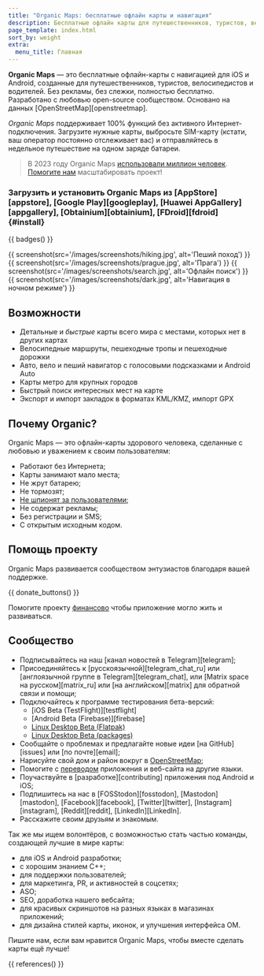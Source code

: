 ```yaml
---
title: "Organic Maps: бесплатные офлайн карты и навигация"
description: Бесплатные офлайн карты для путешественников, туристов, велосипедистов и водителей на основе данных OpenStreetMap от создателей приложения MapsWithMe, позже переименованного в Maps.me
page_template: index.html
sort_by: weight
extra:
  menu_title: Главная
---
```


**Organic Maps** — это бесплатные офлайн-карты с навигацией для iOS и Android, созданные для путешественников, туристов, велосипедистов и водителей. Без рекламы, без слежки, полностью бесплатно. Разработано с любовью open-source сообществом. Основано на данных [OpenStreetMap][openstreetmap].

*Organic Maps* поддерживает 100% функций без активного Интернет-подключения. Загрузите нужные карты, выбросьте SIM-карту (кстати, ваш оператор постоянно отслеживает вас) и отправляйтесь в недельное путешествие на одном заряде батареи.

> В 2023 году Organic Maps [использовали миллион человек](@/news/2023-12-23/281/index.md). [Помогите нам](@/donate/index.ru.md) масштабировать проект!

### Загрузить и установить Organic Maps из [AppStore][appstore], [Google Play][googleplay], [Huawei AppGallery][appgallery], [Obtainium][obtainium], [FDroid][fdroid] {#install}

{{ badges() }}

{{ screenshot(src='/images/screenshots/hiking.jpg', alt='Пеший поход') }}
{{ screenshot(src='/images/screenshots/prague.jpg', alt='Прага') }}
{{ screenshot(src='/images/screenshots/search.jpg', alt='Офлайн поиск') }}
{{ screenshot(src='/images/screenshots/dark.jpg', alt='Навигация в ночном режиме') }}

## Возможности

- Детальные и *быстрые* карты всего мира с местами, которых нет в других картах
- Велосипедные маршруты, пешеходные тропы и пешеходные дорожки
- Авто, вело и пеший навигатор с голосовыми подсказками и Android Auto
- Карты метро для крупных городов
- Быстрый поиск интересных мест на карте
- Экспорт и импорт закладок в форматах KML/KMZ, импорт GPX

## Почему Organic?

Organic Maps — это офлайн-карты здорового человека, сделанные с любовью и уважением к своим пользователям:

- Работают без Интернета;
- Карты занимают мало места;
- Не жрут батарею;
- Не тормозят;
- [Не шпионят за пользователями](https://reports.exodus-privacy.eu.org/en/reports/app.organicmaps/latest/);
- Не содержат рекламы;
- Без регистрации и SMS;
- С открытым исходным кодом.

## Помощь проекту

Organic Maps развивается сообществом энтузиастов благодаря вашей поддержке.

{{ donate_buttons() }}

Помогите проекту [финансово](@/donate/index.ru.md "поддержать деньгами") чтобы приложение могло жить и развиваться.

## Сообщество

- Подписывайтесь на наш [канал новостей в Telegram][telegram];
- Присоединяйтесь к [русскоязычной][telegram_chat_ru] или [англоязычной группе в Telegram][telegram_chat], или [Matrix space на русском][matrix_ru] или [на английском][matrix] для обратной связи и помощи;
- Подключайтесь к программе тестирования бета-версий:
  * [iOS Beta (TestFlight)][testflight]
  * [Android Beta (Firebase)][firebase]
  * [Linux Desktop Beta (Flatpak)](https://flathub.org/apps/details/app.organicmaps.desktop)
  * [Linux Desktop Beta (packages)](https://repology.org/project/organicmaps/versions)
- Сообщайте о проблемах и предлагайте новые идеи [на GitHub][issues] или [по почте][email];
- Нарисуйте свой дом и район вокруг в [OpenStreetMap](https://openstreetmap.org);
- Помогите с [переводом](https://github.com/organicmaps/organicmaps/blob/master/docs/TRANSLATIONS.md) приложения и веб-сайта на другие языки.
- Поучаствуйте в [разработке][contributing] приложения под Android и iOS;
- Подпишитесь на нас в [FOSStodon][fosstodon], [Mastodon][mastodon], [Facebook][facebook], [Twitter][twitter], [Instagram][instagram], [Reddit][reddit], [LinkedIn][LinkedIn].
- Расскажите своим друзьям и знакомым.

Так же мы ищем волонтёров, с возможностью стать частью команды, создающей лучшие в мире карты:
- для iOS и Android разработки;
- с хорошим знанием C++;
- для поддержки пользователей;
- для маркетинга, PR, и активностей в соцсетях;
- ASO;
- SEO, доработка нашего вебсайта;
- для красивых скриншотов на разных языках в магазинах приложений;
- для дизайна стилей карты, иконок, и улучшения интерфейса OM.

Пишите нам, если вам нравится Organic Maps, чтобы вместе сделать карты ещё лучше!

{{ references() }}
